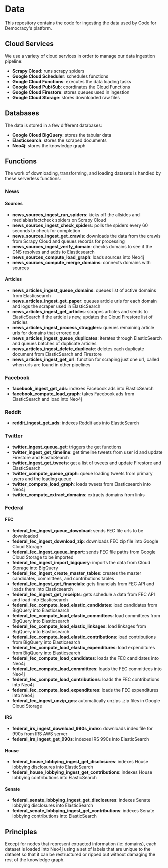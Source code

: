 # Data

This repository contains the code for ingesting the data used by Code for Democracy's platform.

## Cloud Services

We use a variety of cloud services in order to manage our data ingestion pipeline:

* **Scrapy Cloud**: runs scrapy spiders
* **Google Cloud Scheduler**: schedules functions
* **Google Cloud Functions**: executes the data loading tasks
* **Google Cloud Pub/Sub**: coordinates the Cloud Functions
* **Google Cloud Firestore**: stores queues used in ingestion
* **Google Cloud Storage**: stores downloaded raw files

## Databases

The data is stored in a few different databases:

* **Google Cloud BigQuery**: stores the tabular data
* **Elasticsearch**: stores the scraped documents
* **Neo4j**: stores the knowledge graph

## Functions

The work of downloading, transforming, and loading datasets is handled by these serverless functions:

### News

#### Sources

* **news_sources_ingest_run_spiders**: kicks off the allsides and mediabiasfactcheck spiders on Scrapy Cloud
* **news_sources_ingest_check_spiders**: polls the spiders every 60 seconds to check for completion
* **news_sources_ingest_get_crawls**: downloads the data from the crawls from Scrapy Cloud and queues records for processing
* **news_sources_ingest_verify_domain**: checks domains to see if the DNS resolves and adds to Elasticsearch
* **news_sources_compute_load_graph**: loads sources into Neo4j
* **news_sources_compute_merge_domains**: connects domains with sources

#### Articles

* **news_articles_ingest_queue_domains**: queues list of active domains from Elasticsearch
* **news_articles_ingest_get_paper**: queues article urls for each domain and logs the scraper used in ElasticSearch
* **news_articles_ingest_get_articles**: scrapes articles and sends to ElasticSearch if the article is new, updates the Cloud Firestore list of articles
* **news_articles_ingest_process_stragglers**: queues remaining article urls for domains that errored out
* **news_articles_ingest_queue_duplicates**: iterates through ElasticSearch and queues batches of duplicate articles
* **news_articles_ingest_delete_duplicate**: deletes each duplicate document from ElasticSearch and Firestore
* **news_articles_ingest_get_url**: function for scraping just one url, called when urls are found in other pipelines

### Facebook

* **facebook_ingest_get_ads**: indexes Facebook ads into ElasticSearch
* **facebook_compute_load_graph**: takes Facebook ads from ElasticSearch and load into Neo4j

### Reddit

* **reddit_ingest_get_ads**: indexes Reddit ads into ElasticSearch

### Twitter

* **twitter_ingest_queue_get**: triggers the get functions
* **twitter_ingest_get_timeline**: get timeline tweets from user id and update Firestore and ElasticSearch
* **twitter_ingest_get_tweets**: get a list of tweets and update Firestore and ElasticSearch
* **twitter_compute_queue_graph**: queue loading tweets from primary users and the loading queue
* **twitter_compute_load_graph**: loads tweets from Elasticsearch into Neo4j
* **twitter_compute_extract_domains**: extracts domains from links

### Federal

#### FEC

* **federal_fec_ingest_queue_download**: sends FEC file urls to be downloaded
* **federal_fec_ingest_download_zip**: downloads FEC zip file into Google Cloud Storage
* **federal_fec_ingest_queue_import**: sends FEC file paths from Google Cloud Storage to be imported
* **federal_fec_ingest_import_bigquery**: imports the data from Cloud Storage into BigQuery
* **federal_fec_ingest_create_master_tables**: creates the master candidates, committees, and contributions tables
* **federal_fec_ingest_get_financials**: gets financials from FEC API and loads them into Elasticsearch
* **federal_fec_ingest_get_receipts**: gets schedule a data from FEC API and load into Elasticsearch
* **federal_fec_compute_load_elastic_candidates**: load candidates from BigQuery into Elasticsearch
* **federal_fec_compute_load_elastic_committees**: load committees from BigQuery into Elasticsearch
* **federal_fec_compute_load_elastic_linkages**: load linkages from BigQuery into Elasticsearch
* **federal_fec_compute_load_elastic_contributions**: load contributions from BigQuery into Elasticsearch
* **federal_fec_compute_load_elastic_expenditures**: load expenditures from BigQuery into Elasticsearch
* **federal_fec_compute_load_candidates**: loads the FEC candidates into Neo4j
* **federal_fec_compute_load_committees**: loads the FEC committees into Neo4j
* **federal_fec_compute_load_contributions**: loads the FEC contributions into Neo4j
* **federal_fec_compute_load_expenditures**: loads the FEC expenditures into Neo4j
* **federal_fec_ingest_unzip_gcs**: automatically unzips .zip files in Google Cloud Storage

#### IRS

* **federal_irs_ingest_download_990s_index**: downloads index file for 990s from IRS AWS server
* **federal_irs_ingest_get_990s**: indexes IRS 990s into ElasticSearch

#### House

* **federal_house_lobbying_ingest_get_disclosures**: indexes House lobbying disclosures into ElasticSearch
* **federal_house_lobbying_ingest_get_contributions**: indexes House lobbying contributions into ElasticSearch

#### Senate

* **federal_senate_lobbying_ingest_get_disclosures**: indexes Senate lobbying disclosures into ElasticSearch
* **federal_senate_lobbying_ingest_get_contributions**: indexes Senate lobbying contributions into ElasticSearch

## Principles

Except for nodes that represent extracted information (ie: domains), each dataset is loaded into Neo4j using a set of labels that are unique to the dataset so that it can be restructured or ripped out without damaging the rest of the knowledge graph.
